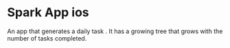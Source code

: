 # Spark App ios

An app that generates a daily task . It has a growing tree that grows with the number of tasks completed.
